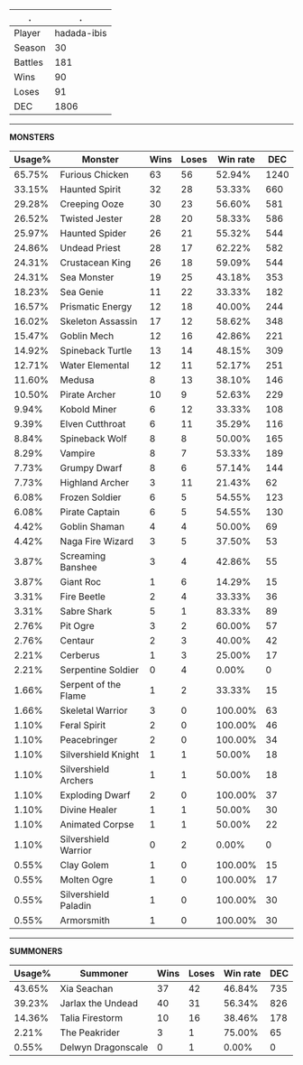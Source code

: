 .|.
|-|-
Player|hadada-ibis
Season|30
Battles|181
Wins|90
Loses|91
DEC|1806

---
**MONSTERS**

Usage%|Monster|Wins|Loses|Win rate|DEC|
-|-|-|-|-|-|
65.75%|Furious Chicken|63|56|52.94%|1240|
33.15%|Haunted Spirit|32|28|53.33%|660|
29.28%|Creeping Ooze|30|23|56.60%|581|
26.52%|Twisted Jester|28|20|58.33%|586|
25.97%|Haunted Spider|26|21|55.32%|544|
24.86%|Undead Priest|28|17|62.22%|582|
24.31%|Crustacean King|26|18|59.09%|544|
24.31%|Sea Monster|19|25|43.18%|353|
18.23%|Sea Genie|11|22|33.33%|182|
16.57%|Prismatic Energy|12|18|40.00%|244|
16.02%|Skeleton Assassin|17|12|58.62%|348|
15.47%|Goblin Mech|12|16|42.86%|221|
14.92%|Spineback Turtle|13|14|48.15%|309|
12.71%|Water Elemental|12|11|52.17%|251|
11.60%|Medusa|8|13|38.10%|146|
10.50%|Pirate Archer|10|9|52.63%|229|
9.94%|Kobold Miner|6|12|33.33%|108|
9.39%|Elven Cutthroat|6|11|35.29%|116|
8.84%|Spineback Wolf|8|8|50.00%|165|
8.29%|Vampire|8|7|53.33%|189|
7.73%|Grumpy Dwarf|8|6|57.14%|144|
7.73%|Highland Archer|3|11|21.43%|62|
6.08%|Frozen Soldier|6|5|54.55%|123|
6.08%|Pirate Captain|6|5|54.55%|130|
4.42%|Goblin Shaman|4|4|50.00%|69|
4.42%|Naga Fire Wizard|3|5|37.50%|53|
3.87%|Screaming Banshee|3|4|42.86%|55|
3.87%|Giant Roc|1|6|14.29%|15|
3.31%|Fire Beetle|2|4|33.33%|36|
3.31%|Sabre Shark|5|1|83.33%|89|
2.76%|Pit Ogre|3|2|60.00%|57|
2.76%|Centaur|2|3|40.00%|42|
2.21%|Cerberus|1|3|25.00%|17|
2.21%|Serpentine Soldier|0|4|0.00%|0|
1.66%|Serpent of the Flame|1|2|33.33%|15|
1.66%|Skeletal Warrior|3|0|100.00%|63|
1.10%|Feral Spirit|2|0|100.00%|46|
1.10%|Peacebringer|2|0|100.00%|34|
1.10%|Silvershield Knight|1|1|50.00%|18|
1.10%|Silvershield Archers|1|1|50.00%|18|
1.10%|Exploding Dwarf|2|0|100.00%|37|
1.10%|Divine Healer|1|1|50.00%|30|
1.10%|Animated Corpse|1|1|50.00%|22|
1.10%|Silvershield Warrior|0|2|0.00%|0|
0.55%|Clay Golem|1|0|100.00%|15|
0.55%|Molten Ogre|1|0|100.00%|17|
0.55%|Silvershield Paladin|1|0|100.00%|30|
0.55%|Armorsmith|1|0|100.00%|30|

---
**SUMMONERS**

Usage%|Summoner|Wins|Loses|Win rate|DEC|
-|-|-|-|-|-|
43.65%|Xia Seachan|37|42|46.84%|735|
39.23%|Jarlax the Undead|40|31|56.34%|826|
14.36%|Talia Firestorm|10|16|38.46%|178|
2.21%|The Peakrider|3|1|75.00%|65|
0.55%|Delwyn Dragonscale|0|1|0.00%|0|
